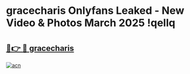 # gracecharis Onlyfans Leaked - New Video & Photos March 2025 !qellq

# <h2><a href="https://zc171k.iuczelnia.edu.pl?title=gracecharis&ref=qellq">🔗👉 🔴 gracecharis</a></h2>

[![acn](https://github.com/user-attachments/assets/0f9c940e-d8b0-45ae-aac7-cd30a18b3e1c)](https://zc171k.iuczelnia.edu.pl?title=gracecharis&ref=qellq)

